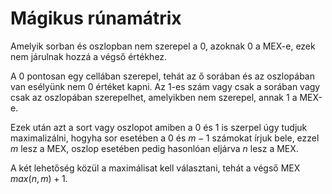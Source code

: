 # Mágikus rúnamátrix

Amelyik sorban és oszlopban nem szerepel a $0$, azoknak $0$ a MEX-e, ezek nem járulnak hozzá a végső értékhez.

A $0$ pontosan egy cellában szerepel, tehát az ő sorában és az oszlopában van esélyünk nem $0$ értéket kapni. Az $1$-es szám vagy csak a sorában vagy csak az oszlopában szerepelhet, amelyikben nem szerepel, annak $1$ a MEX-e.

Ezek után azt a sort vagy oszlopot amiben a $0$ és $1$ is szerpel úgy tudjuk maximalizálni, hogyha sor esetében a $0$ és $m-1$ számokat írjuk bele, ezzel $m$ lesz a MEX, oszlop esetében pedig hasonlóan eljárva $n$ lesz a MEX.

A két lehetőség közül a maximálisat kell választani, tehát a végső MEX $max(n,m)+1$.
